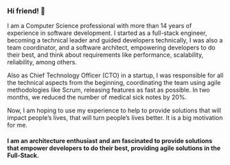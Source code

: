 ### Hi friend! 👋 

I am a Computer Science professional with more than 14 years of experience in software development.
I started as a full-stack engineer, becoming a technical leader and guided developers technically, I was also a team coordinator, and a software architect, empowering developers to do their best, and think about requirements like performance, scalability, reliability, among others.

Also as Chief Technology Officer (CTO) in a startup, I was responsible for all the technical aspects from the beginning,
coordinating the team using agile methodologies like Scrum, releasing features as fast as possible. 
In two months, we reduced the number of medical sick notes by 20%.

Now, I am hoping to use my experience to help to provide solutions that will impact people’s lives, that will turn people’s lives better. 
It is a big motivation for me.

 #### I am an architecture enthusiast and am fascinated to provide solutions that empower developers to do their best, providing agile solutions in the Full-Stack.  

<!--
**subgiu/subgiu** is a ✨ _special_ ✨ repository because its `README.md` (this file) appears on your GitHub profile.

Here are some ideas to get you started:

- 🔭 I’m currently working on ...
- 🌱 I’m currently learning ...
- 👯 I’m looking to collaborate on ...
- 🤔 I’m looking for help with ...
- 💬 Ask me about ...
- 📫 How to reach me: ...
- 😄 Pronouns: ...
- ⚡ Fun fact: ...
-->
